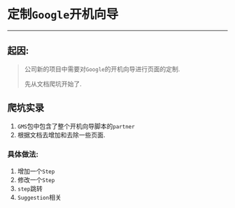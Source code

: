 # 定制`Google`开机向导
----------
## 起因:
> 公司新的项目中需要对`Google`的开机向导进行页面的定制.
>
> 先从文档爬坑开始了.

## 爬坑实录
1. `GMS`包中包含了整个开机向导脚本的`partner`
2. 根据文档去增加和去除一些页面.

### 具体做法:
1. 增加一个`Step`
2. 修改一个`Step`
3. `step`跳转
4. `Suggestion`相关
